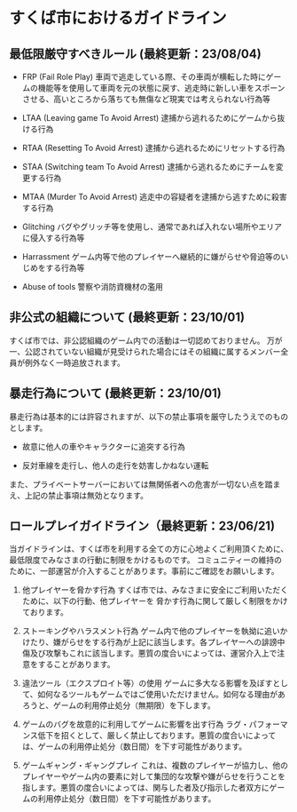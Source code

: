# すくば市におけるガイドライン

## 最低限厳守すべきルール (最終更新：23/08/04)

- FRP (Fail Role Play)
車両で逃走している際、その車両が横転した時にゲームの機能等を使用して車両を元の状態に戻す、逃走時に新しい車をスポーンさせる、高いところから落ちても無傷など現実では考えられない行為等

- LTAA (Leaving game To Avoid Arrest)
逮捕から逃れるためにゲームから抜ける行為

- RTAA (Resetting To Avoid Arrest)
逮捕から逃れるためにリセットする行為

- STAA (Switching team To Avoid Arrest)
逮捕から逃れるためにチームを変更する行為

- MTAA (Murder To Avoid Arrest)
逃走中の容疑者を逮捕から逃すために殺害する行為

- Glitching
バグやグリッチ等を使用し、通常であれば入れない場所やエリアに侵入する行為等

- Harrassment
ゲーム内等で他のプレイヤーへ継続的に嫌がらせや脅迫等のいじめをする行為等

- Abuse of tools
警察や消防資機材の濫用

## 非公式の組織について (最終更新：23/10/01)

すくば市では、非公認組織のゲーム内での活動は一切認めておりません。
万が一、公認されていない組織が見受けられた場合にはその組織に属するメンバー全員が例外なく一時追放されます。

## 暴走行為について (最終更新：23/10/01)

暴走行為は基本的には許容されますが、以下の禁止事項を厳守したうえでのものとします。

- 故意に他人の車やキャラクターに追突する行為

- 反対車線を走行し、他人の走行を妨害しかねない運転

また、プライベートサーバーにおいては無関係者への危害が一切ない点を踏まえ、上記の禁止事項は無効となります。

## ロールプレイガイドライン（最終更新：23/06/21)

当ガイドラインは、すくば市を利用する全ての方に心地よくご利用頂くために、最低限度でみなさまの行動に制限をかけるものです。
コミュニティーの維持のために、一部運営が介入することがあります。事前にご確認をお願いします。

1. 他プレイヤーを脅かす行為
すくば市では、みなさまに安全にご利用いただくために、以下の行動、他プレイヤーを
脅かす行為に関して厳しく制限をかけております。

2. ストーキングやハラスメント行為
ゲーム内で他のプレイヤーを執拗に追いかけたり、嫌がらせをする行為が上記に該当します。各プレイヤーへの誹謗中傷及び攻撃もこれに該当します。悪質の度合いによっては、運営介入上で注意をすることがあります。

3. 違法ツール（エクスプロイト等）の使用
ゲームに多大なる影響を及ぼすとして、如何なるツールもゲームではご使用いただけません。如何なる理由があろうと、ゲームの利用停止処分（無期限）を下します。

4. ゲームのバグを故意的に利用してゲームに影響を出す行為
ラグ・パフォーマンス低下を招くとして、厳しく禁止しております。悪質の度合いによっては、ゲームの利用停止処分（数日間）を下す可能性があります。

5. ゲームギャング・ギャングプレイ
これは、複数のプレイヤーが協力し、他のプレイヤーやゲーム内の要素に対して集団的な攻撃や嫌がらせを行うことを指します。悪質の度合いによっては、関与した者及び指示した者双方にゲームの利用停止処分（数日間）を下す可能性があります。
